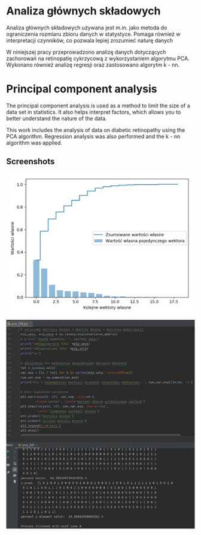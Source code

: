 # Analiza głównych składowych

Analiza głównych składowych używana jest m.in. jako metoda do ograniczenia rozmiaru zbioru danych w statystyce. Pomaga również w interpretacji czynników, co pozwala lepiej zrozumieć naturę danych

W niniejszej pracy przeprowadzono analizę danych dotyczących zachorowań na retinopatię cykrzycową z wykorzystaniem algorytmu PCA. Wykonano również analizę regresji oraz zastosowano algorytm k - nn.

# Principal component analysis

The principal component analysis is used as a method to limit the size of a data set in statistics. It also helps interpret factors, which allows you to better understand the nature of the data.

This work includes the analysis of data on diabetic retinopathy using the PCA algorithm. Regression analysis was also performed and the k - nn algorithm was applied.

## Screenshots

![alt tag](https://github.com/Sailor70/PrincipalComponentAnalysis/blob/master/screenshots/pca_plot.jpg)

![alt tag](https://github.com/Sailor70/PrincipalComponentAnalysis/blob/master/screenshots/pca_DR.jpg)
